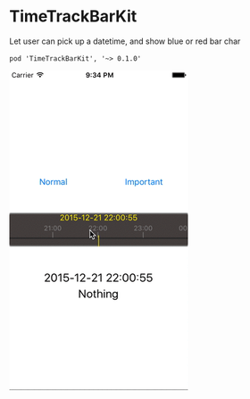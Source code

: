 # TimeTrackBarKit
Let user can pick up a datetime, and show blue or red bar char

```
pod 'TimeTrackBarKit', '~> 0.1.0'
```
![](https://github.com/jwzhuang/TimeTrackBarKit/raw/master/screenrecord.gif)
